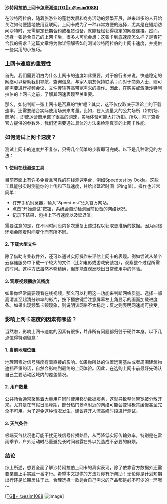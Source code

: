 **沙特阿拉伯上网卡怎麽測速[[TG💪+ @esim1088](https://t.me/s/esim1088)]**

在沙特阿拉伯，随着旅游业的蓬勃发展和商务活动的频繁开展，越来越多的人开始关注如何便捷地使用互联网。上网卡成为了一种非常方便的选择，尤其是在短期访问沙特时，无需绑定长期合约或租赁设备，就能轻松获得稳定的网络连接。然而，选择一张适合自己的上网卡后，很多人可能会想：这张卡到底速度怎么样？是否符合我的需求？这篇文章将为你详细解答如何测试沙特阿拉伯的上网卡速度，并提供一些实用的小技巧。

### 上网卡速度的重要性

首先，我们需要明白为什么上网卡的速度如此重要。对于旅行者来说，快速稳定的网络可以帮助我们导航、查询信息、与家人朋友保持联系；而对于商务人士，则可能需要进行视频会议、文件传输等高带宽需求的操作。因此，在购买或激活沙特阿拉伯的上网卡之前，了解其网速表现至关重要。

那么，如何判断一张上网卡是否真的“快”呢？其实，这不仅仅取决于理论上的下载速率，还需要结合实际使用场景来考量。比如，在人流量大的公共场所（如机场、商场），即使运营商承诺了很高的网速，实际体验可能大打折扣。所以，除了查看官方提供的参数外，我们还需要通过具体的方法来检测真实的上网卡性能。

### 如何测试上网卡速度？

测试上网卡的速度并不复杂，只需几个简单的步骤即可完成。以下是几种常见的方法：

#### 1. 使用在线测速工具
目前市面上有许多免费且可靠的在线测速平台，例如Speedtest by Ookla。这些工具能够实时测量你的上传和下载速度，并给出延迟时间（Ping值）。操作也非常简单：
- 打开手机浏览器，输入“Speedtest”进入官方网站。
- 点击“开始测试”按钮，系统会自动检测当前设备的网络状况。
- 记录下结果，包括上下行速度以及延迟值。

需要注意的是，在不同时间段内多次重复上述过程以获取更准确的数据。因为网络环境会随着时间变化而有所不同。

#### 2. 下载大型文件
除了借助专业软件外，还可以通过实际操作来评估上网卡的表现。例如尝试从某个云存储服务中下载一个较大的文件（比如电影或游戏安装包），观察整个过程所需的时间。这种方法虽然不够精确，但却能直观反映出日常使用中的体验。

#### 3. 观察视频播放流畅度
如果你经常需要观看在线视频，那么可以利用这一功能来判断网络质量。选择一部高清甚至超清分辨率的影片，按下播放键后注意屏幕左上角显示的画面加载进度条。如果出现频繁卡顿现象，则说明该网络不太稳定；反之则表明网速尚可接受。

### 影响上网卡速度的因素有哪些？

当然啦，影响上网卡速度的因素有很多，并非所有问题都归咎于硬件本身。以下几点值得特别留意：

#### 1. 当前地理位置
地理因素对信号强度有着直接的影响。如果你所处的位置远离基站或者周围建筑物遮挡严重的话，自然会影响到最终的上网体验。因此，在选购上网卡前最好先确认自己主要活动区域内的覆盖情况。

#### 2. 用户数量
公共场合通常聚集着大量用户同时使用移动数据服务，这就导致整体带宽被分散开来。尤其是在节假日高峰期，部分热门景点附近的网络可能会变得极其缓慢甚至完全不可用。为了避免这种情况发生，建议避开人流高峰时段进行测试。

#### 3. 天气条件
极端天气状况也可能干扰无线信号传播路径，从而降低实际传输效率。特别是在雷雨季节，户外活动时尽量避免长时间暴露在外以免造成不必要的麻烦。

### 结论

综上所述，想要全面了解沙特阿拉伯上网卡的真实表现，除了依靠官方数据外还需要亲自上手实践一番才行。希望本文提供的方法对你有所帮助！无论你是计划短期出行还是长期居住于此，合理选择一款适合自己需求的产品都是必不可少的一环哦～

[[TG💪+ @esim1088](https://t.me/s/esim1088) ![Image](https://i.postimg.cc/4NQfJmqS/Snipaste-2025-05-13-00-14-12.png)]